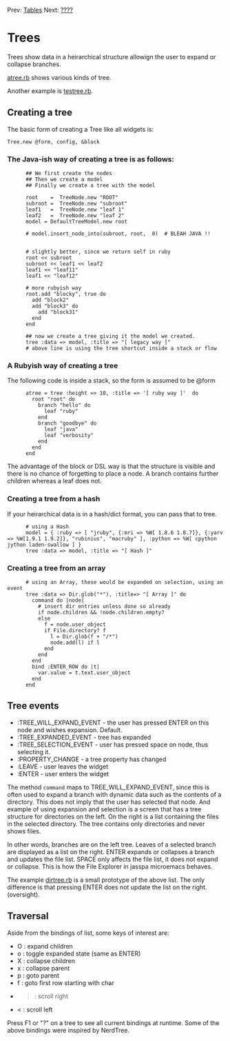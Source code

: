 Prev: [Tables](table.md)
Next: [????](list.md)


# Trees

Trees show data in a heirarchical structure allowign the user to expand or collapse branches.

[atree.rb](https://github.com/rkumar/rbcurse-core/blob/master/examples/atree.rb) shows various kinds of tree.

Another example is [testree.rb](https://github.com/rkumar/rbcurse-core/blob/master/examples/testree.rb).

## Creating a tree 

The basic form of creating a Tree like all widgets is:

    Tree.new @form, config, &block

### The Java-ish way of creating a tree is as follows:


          ## We first create the nodes
          ## Then we create a model
          ## Finally we create a tree with the model

          root    =  TreeNode.new "ROOT"
          subroot =  TreeNode.new "subroot"
          leaf1   =  TreeNode.new "leaf 1"
          leaf2   =  TreeNode.new "leaf 2"
          model = DefaultTreeModel.new root

          # model.insert_node_into(subroot, root,  0)  # BLEAH JAVA !!


          # slightly better, since we return self in ruby
          root << subroot
          subroot << leaf1 << leaf2
          leaf1 << "leaf11"
          leaf1 << "leaf12"

          # more rubyish way
          root.add "blocky", true do 
            add "block2"
            add "block3" do
              add "block31"
            end
          end

          ## now we create a tree giving it the model we created.
          tree :data => model, :title => "[ legacy way ]"
          # above line is using the tree shortcut inside a stack or flow

### A Rubyish way of creating a tree

The following code is inside a stack, so the form is assumed to be @form

          atree = tree :height => 10, :title => '[ ruby way ]'  do
            root "root" do
              branch "hello" do
                leaf "ruby"
              end
              branch "goodbye" do
                leaf "java"
                leaf "verbosity"
              end
            end
          end

The advantage of the block or DSL way is that the structure is visible and there is no chance of forgetting to place a node. A branch contains further children whereas a leaf does not.

### Creating a tree from a hash

If your heirarchical data is in a hash/dict format, you can pass that to tree.

          # using a Hash
          model = { :ruby => [ "jruby", {:mri => %W[ 1.8.6 1.8.7]}, {:yarv => %W[1.9.1 1.9.2]}, "rubinius", "macruby" ], :python => %W[ cpython jython laden-swallow ] }
          tree :data => model, :title => "[ Hash ]"

### Creating a tree from an array


          # using an Array, these would be expanded on selection, using an event
          tree :data => Dir.glob("*"), :title=> "[ Array ]" do 
            command do |node|
              # insert dir entries unless done so already
              if node.children && !node.children.empty?
              else
                f = node.user_object
                if File.directory? f
                  l = Dir.glob(f + "/*")
                  node.add(l) if l
                end
              end
            end
            bind :ENTER_ROW do |t|
              var.value = t.text.user_object
            end
          end

## Tree events

- :TREE_WILL_EXPAND_EVENT - the user has pressed ENTER on this node and wishes expansion. Default.
- :TREE_EXPANDED_EVENT    - tree has expanded
- :TREE_SELECTION_EVENT   - user has pressed space on node, thus selecting it.
- :PROPERTY_CHANGE        - a tree property has changed
- :LEAVE                  - user leaves the widget
- :ENTER                  - user enters the widget

The method `command` maps to TREE_WILL_EXPAND_EVENT, since this is often used to expand a branch with dynamic data such as the contents of a directory. This does not imply that the user has selected that node. And example of using expansion and selection is a screen that has a tree structure for directories on the left. On the right is a list containing the files in the selected directory. The tree contains only directories and never shows files.

In other words, branches are on the left tree. Leaves of a selected branch are displayed as a list on the right. ENTER expands or collapses a branch and updates the file list. SPACE only affects the file list, it does not expand or collapse. This is how the File Explorer in jasspa microemacs behaves.

The example [dirtree.rb](https://github.com/rkumar/rbcurse-core/blob/master/examples/dirtree.rb) is a small prototype of the above list. The only difference is that pressing ENTER does not update the list on the right. (oversight).

## Traversal

Aside from the bindings of list, some keys of interest are:

- O : expand children
- o : toggle expanded state (same as ENTER)
- X : collapse children
- x : collapse parent
- p : goto parent
- f : goto first row starting with char
- > : scroll right
- < : scroll left

Press F1 or "?" on a tree to see all current bindings at runtime. Some of the above bindings were inspired by NerdTree.
